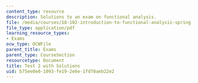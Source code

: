 ```yaml
---
content_type: resource
description: Solutions to an exam on functional analysis.
file: /media/courses/18-102-introduction-to-functional-analysis-spring-2009/b75ee0e01093fe192e6e1fd70aeb22e2_MIT18_102s09_exam_test02solved.pdf
file_type: application/pdf
learning_resource_types:
- Exams
ocw_type: OCWFile
parent_title: Exams
parent_type: CourseSection
resourcetype: Document
title: Test 2 with Solutions
uid: b75ee0e0-1093-fe19-2e6e-1fd70aeb22e2
---
```

